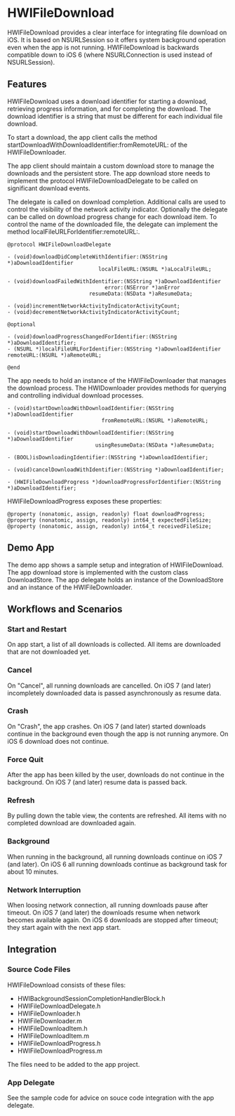 # HWIFileDownload

HWIFileDownload provides a clear interface for integrating file download on iOS. It is based on NSURLSession so it offers system background operation even when the app is not running. HWIFileDownload is backwards compatible down to iOS 6 (where NSURLConnection is used instead of NSURLSession).

## Features

HWIFileDownload uses a download identifier for starting a download, retrieving progress information, and for completing the download. The download identifier is a string that must be different for each individual file download.

To start a download, the app client calls the method startDownloadWithDownloadIdentifier:fromRemoteURL: of the HWIFileDownloader.

The app client should maintain a custom download store to manage the downloads and the persistent store. The app download store needs to implement the protocol HWIFileDownloadDelegate to be called on significant download events.

The delegate is called on download completion. Additional calls are used to control the visibility of the network activity indicator. Optionally the delegate can be called on download progress change for each download item. To control the name of the downloaded file, the delegate can implement the method localFileURLForIdentifier:remoteURL:.

	@protocol HWIFileDownloadDelegate

	- (void)downloadDidCompleteWithIdentifier:(NSString *)aDownloadIdentifier
    	                         localFileURL:(NSURL *)aLocalFileURL;

	- (void)downloadFailedWithIdentifier:(NSString *)aDownloadIdentifier
    	                           error:(NSError *)anError
        	                  resumeData:(NSData *)aResumeData;

	- (void)incrementNetworkActivityIndicatorActivityCount;
	- (void)decrementNetworkActivityIndicatorActivityCount;

	@optional

	- (void)downloadProgressChangedForIdentifier:(NSString *)aDownloadIdentifier;
	- (NSURL *)localFileURLForIdentifier:(NSString *)aDownloadIdentifier remoteURL:(NSURL *)aRemoteURL;

	@end
	
The app needs to hold an instance of the HWIFileDownloader that manages the download process. The HWIDownloader provides methods for querying and controlling individual download processes.

	- (void)startDownloadWithDownloadIdentifier:(NSString *)aDownloadIdentifier
              	                  fromRemoteURL:(NSURL *)aRemoteURL;
              	                  
	- (void)startDownloadWithDownloadIdentifier:(NSString *)aDownloadIdentifier
                                usingResumeData:(NSData *)aResumeData;

	- (BOOL)isDownloadingIdentifier:(NSString *)aDownloadIdentifier;
	
	- (void)cancelDownloadWithIdentifier:(NSString *)aDownloadIdentifier;
	
	- (HWIFileDownloadProgress *)downloadProgressForIdentifier:(NSString *)aDownloadIdentifier;
	
	
HWIFileDownloadProgress exposes these properties:

	@property (nonatomic, assign, readonly) float downloadProgress;
	@property (nonatomic, assign, readonly) int64_t expectedFileSize;
	@property (nonatomic, assign, readonly) int64_t receivedFileSize;
	

## Demo App

The demo app shows a sample setup and integration of HWIFileDownload. The app download store is implemented with the custom class DownloadStore. The app delegate holds an instance of the DownloadStore and an instance of the HWIFileDownloader.

## Workflows and Scenarios

### Start and Restart

On app start, a list of all downloads is collected. All items are downloaded that are not downloaded yet.

### Cancel

On "Cancel", all running downloads are cancelled. On iOS 7 (and later) incompletely downloaded data is passed asynchronously as resume data.

### Crash

On "Crash", the app crashes. On iOS 7 (and later) started downloads continue in the background even though the app is not running anymore. On iOS 6 download does not continue.

### Force Quit

After the app has been killed by the user, downloads do not continue in the background. On iOS 7 (and later) resume data is passed back.

### Refresh

By pulling down the table view, the contents are refreshed. All items with no completed download are downloaded again.


### Background

When running in the background, all running downloads continue on iOS 7 (and later). On iOS 6 all running downloads continue as background task for about 10 minutes.

### Network Interruption

When loosing network connection, all running downloads pause after timeout. On iOS 7 (and later) the downloads resume when network becomes available again. On iOS 6 downloads are stopped after timeout; they start again with the next app start.


## Integration

### Source Code Files

HWIFileDownload consists of these files:

* HWIBackgroundSessionCompletionHandlerBlock.h
* HWIFileDownloadDelegate.h
* HWIFileDownloader.h
* HWIFileDownloader.m
* HWIFileDownloadItem.h
* HWIFileDownloadItem.m
* HWIFileDownloadProgress.h
* HWIFileDownloadProgress.m

The files need to be added to the app project.

### App Delegate

See the sample code for advice on souce code integration with the app delegate.


